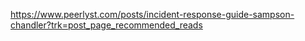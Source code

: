 https://www.peerlyst.com/posts/incident-response-guide-sampson-chandler?trk=post_page_recommended_reads
